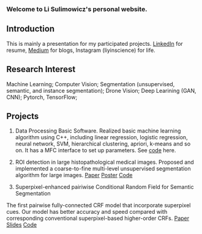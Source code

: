 ### Welcome to Li Sulimowicz's personal website.
## Introduction
This is mainly a presentation for my participated projects. [LinkedIn](https://www.linkedin.com/in/li-yin-00b0456b/) for resume, [Medium](https://medium.com/@lisulimowicz) for blogs, Instagram (liyinscience) for life. 
## Research Interest
Machine Learning; Computer Vision; Segmentation (unsupervised, semantic, and instance segmentation); Drone Vision; Deep Learining (GAN, CNN); Pytorch, TensorFlow; 
## Projects
1. Data Processing Basic Software.
Realized basic machine learning algorithm using C++, including linear regression, logistic regression, neural network, SVM, hierarchical clustering, apriori, k-means and so on. It has a MFC interface to set up parameters. See [code](https://github.com/liyin2015/DataProc) here.

2. ROI detection in large histopathological medical images.
Proposed and implemented a coarse-to-fine multi-level unsupervised segmentation algorithm for large images. 
[Paper]()
[Poster]()
[Code]()

3. Superpixel-enhanced pairiwise Conditional Random Field for Semantic Segmentation

The first pairwise fully-connected CRF model that incorporate superpixel cues. Our model has better accuracy and speed compared with corresponding conventional superpixel-based higher-order CRFs.
[Paper]()
[Slides]()
[Code]()

